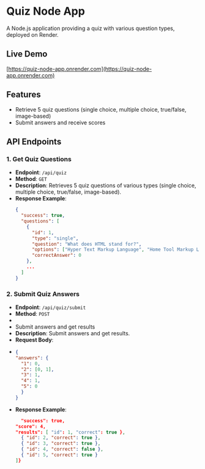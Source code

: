 # Quiz Node App

A Node.js application providing a quiz with various question types, deployed on Render.

## Live Demo

[https://quiz-node-app.onrender.com](https://quiz-node-app.onrender.com)

## Features

- Retrieve 5 quiz questions (single choice, multiple choice, true/false, image-based)
- Submit answers and receive scores

## API Endpoints

### 1. Get Quiz Questions

- **Endpoint**: `/api/quiz`
- **Method**: `GET`
- **Description**: Retrieves 5 quiz questions of various types (single choice, multiple choice, true/false, image-based).
- **Response Example**:
  ```json
  {
    "success": true,
    "questions": [
      {
        "id": 1,
        "type": "single",
        "question": "What does HTML stand for?",
        "options": ["Hyper Text Markup Language", "Home Tool Markup Language", "Hyperlinks and Text Markup Language"],
        "correctAnswer": 0
      },
      ...
    ]
  }
  
### 2. Submit Quiz Answers

- **Endpoint**: `/api/quiz/submit`
- **Method**: `POST`
- 
- Submit answers and get results
- **Description**: Submit answers and get results.
- **Request Body**:
- ```json
  {
  "answers": {
    "1": 0,
    "2": [0, 1],
    "3": 1,
    "4": 1,
    "5": 0
    }
  }
- **Response Example**:
  ```json
    "success": true,
  "score": 4,
  "results": [ "id": 1, "correct": true },
    { "id": 2, "correct": true },
    { "id": 3, "correct": true },
    { "id": 4, "correct": false },
    { "id": 5, "correct": true }
  ]}
